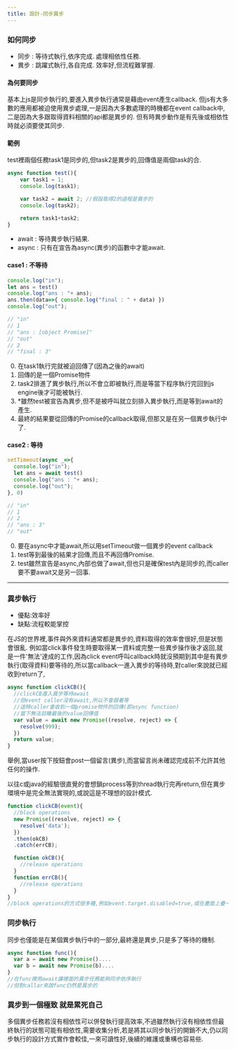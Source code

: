 ```yaml
---
title: 設計-同步異步
---
```


### 如何同步
- 同步 : 等待式執行,依序完成. 處理相依性任務.
- 異步 : 跳躍式執行,各自完成. 效率好,但流程難掌握.

#### 為何要同步
基本上js是同步執行的,要進入異步執行通常是藉由event產生callback.
但js有大多數的應用都被迫使用異步處理,一是因為大多數處理的時機都在event
callback中,二是因為大多跟取得資料相關的api都是異步的.
但有時異步動作是有先後或相依性時就必須要使其同步.

#### 範例
test裡兩個任務task1是同步的,但task2是異步的,回傳值是兩個task的合.

```js
async function test(){
    var task1 = 1;
    console.log(task1);

    var task2 = await 2; //假設取得2的過程是異步的
    console.log(task2);

    return task1+task2;
}
```
- await : 等待異步執行結果.
- async : 只有在宣告為async(異步)的函數中才能await.

#### case1 : 不等待
```js
console.log("in");
let ans = test()
console.log("ans : "+ ans);
ans.then(data=>{ console.log("final : " + data) })
console.log("out");

// "in"
// 1
// "ans : [object Promise]"
// "out"
// 2
// "final : 3"
```
0. 在task1執行完就被迫回傳了(因為之後的await)
0. 回傳的是一個Promise物件
0. task2排進了異步執行,所以不會立即被執行,而是等當下程序執行完回到js engine後才可能被執行.
0. *雖然test被宣告為異步,但不是被呼叫就立刻排入異步執行,而是等到await的產生.
0. 最終的結果要從回傳的Promise的callback取得,但那又是在另一個異步執行中了.

#### case2 : 等待

```js
setTimeout(async _=>{
  console.log("in");
  let ans = await test()
  console.log("ans : "+ ans);
  console.log("out");
}, 0)

// "in"
// 1
// 2
// "ans : 3"
// "out"
```
0. 要在async中才能await,所以用setTimeout做一個異步的event callback
0. test等到最後的結果才回傳,而且不再回傳Promise.
0. test雖然宣告是async,內部也做了await,但也只是確保test內是同步的,而caller要不要await又是另一回事.

---

### 異步執行
- 優點:效率好
- 缺點:流程較能掌控

在JS的世界裡,事件與外來資料通常都是異步的,資料取得的效率會很好,但是狀態會很亂. 例如當click事件發生時要取得某一資料或完整一些異步操作後才返回,就是一件'無法'達成的工作,因為click event呼叫callback時就沒預期到其中是有異步執行(取得資料)要等待的,所以當callback一進入異步的等待時,對caller來說就已經收到return了,

```js
async function clickCB(){
  //clickCB進入異步等待await
  //但event caller沒有await,所以不會跟著等
  //這時caller會收到一個promise物件的回傳(即async function)
  //當下無法目睹最後的value回傳值
  var value = await new Promise((resolve, reject) => {
    resolve(999);
  })
  return value;
}
```

舉例,當user按下按鈕會post一個留言(異步),而當留言尚未確認完成前不允許其他任何的操作.

以往c或java的經驗很直覺的會想鎖process等到thread執行完再return,但在異步環境中是完全無法實現的,或說這是不理想的設計模式.

```js
function clickCB(event){
  //block operations
  new Promise((resolve, reject) => {
    resolve('data');
  })
  .then(okCB)
  .catch(errCB);

  function okCB(){
    //release operations
  }
  function errCB(){
    //release operations
  }
}
//block operations的方式很多種,例如event.target.disabled=true,或在畫面上疊一層block layer.
```

### 同步執行
同步也僅能是在某個異步執行中的一部分,最終還是異步,只是多了等待的機制.

```js
async function func(){
  var a = await new Promise()....
  var b = await new Promise(b)....
}
//在func裡用await讓裡面的異步任務能夠同步依序執行
//但對callar來說func仍然是異步的

```


### 異步到一個極致 就是累死自己
多個異步任務若沒有相依性可以併發執行提高效率,不過雖然執行沒有相依性但最終執行的狀態可能有相依性,需要收集分析,若是將其以同步執行的開銷不大,仍以同步執行的設計方式實作會較佳,一來可讀性好,後續的維護或重構也容易些.


